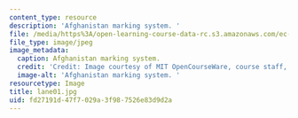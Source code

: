 ```yaml
---
content_type: resource
description: 'Afghanistan marking system. '
file: /media/https%3A/open-learning-course-data-rc.s3.amazonaws.com/ec-s06-design-for-demining-spring-2007/fd27191d47f7029a3f987526e83d9d2a_lane01.jpg
file_type: image/jpeg
image_metadata:
  caption: Afghanistan marking system.
  credit: 'Credit: Image courtesy of MIT OpenCourseWare, course staff, and students.'
  image-alt: 'Afghanistan marking system. '
resourcetype: Image
title: lane01.jpg
uid: fd27191d-47f7-029a-3f98-7526e83d9d2a
---
```


